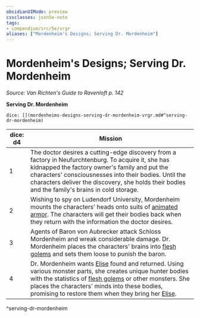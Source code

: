 ```yaml
---
obsidianUIMode: preview
cssclasses: json5e-note
tags:
- compendium/src/5e/vrgr
aliases: ["Mordenheim's Designs; Serving Dr. Mordenheim"]
---
```

# Mordenheim's Designs; Serving Dr. Mordenheim
*Source: Van Richten's Guide to Ravenloft p. 142* 

**Serving Dr. Mordenheim**

`dice: [](mordenheims-designs-serving-dr-mordenheim-vrgr.md#^serving-dr-mordenheim)`

| dice: d4 | Mission |
|----------|---------|
| 1 | The doctor desires a cutting-edge discovery from a factory in Neufurchtenburg. To acquire it, she has kidnapped the factory owner's family and put the characters' consciousnesses into their bodies. Until the characters deliver the discovery, she holds their bodies and the family's brains in cold storage. |
| 2 | Wishing to spy on Ludendorf University, Mordenheim mounts the characters' heads onto suits of [animated armor](/3-Mechanics/CLI/bestiary/construct/animated-armor.md). The characters will get their bodies back when they return with the information the doctor desires. |
| 3 | Agents of Baron von Aubrecker attack Schloss Mordenheim and wreak considerable damage. Dr. Mordenheim places the characters' brains into [flesh golems](/3-Mechanics/CLI/bestiary/construct/flesh-golem.md) and sets them loose to punish the baron. |
| 4 | Dr. Mordenheim wants [Elise](/3-Mechanics/CLI/bestiary/npc/elise-vrgr.md) found and returned. Using various monster parts, she creates unique hunter bodies with the statistics of [flesh golems](/3-Mechanics/CLI/bestiary/construct/flesh-golem.md) or   other monsters. She places the characters' minds into these bodies, promising to restore them when they bring her [Elise](/3-Mechanics/CLI/bestiary/npc/elise-vrgr.md). |
^serving-dr-mordenheim